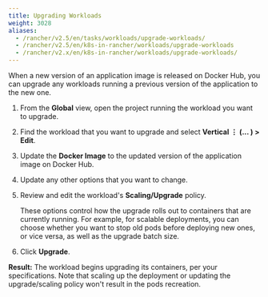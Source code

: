```yaml
---
title: Upgrading Workloads
weight: 3028
aliases:
  - /rancher/v2.5/en/tasks/workloads/upgrade-workloads/
  - /rancher/v2.5/en/k8s-in-rancher/workloads/upgrade-workloads
  - /rancher/v2.x/en/k8s-in-rancher/workloads/upgrade-workloads/
---
```

When a new version of an application image is released on Docker Hub, you can upgrade any workloads running a previous version of the application to the new one.

1. From the **Global** view, open the project running the workload you want to upgrade.

1. Find the workload that you want to upgrade and select **Vertical &#8942; (... ) > Edit**.

1. Update the **Docker Image** to the updated version of the application image on Docker Hub.

1. Update any other options that you want to change.

1. Review and edit the workload's **Scaling/Upgrade** policy.

    These options control how the upgrade rolls out to containers that are currently running. For example, for scalable deployments, you can choose whether you want to stop old pods before deploying new ones, or vice versa, as well as the upgrade batch size.

1. Click **Upgrade**.

**Result:** The workload begins upgrading its containers, per your specifications. Note that scaling up the deployment or updating the upgrade/scaling policy won't result in the pods recreation.
